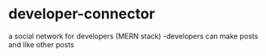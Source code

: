 # developer-connector
a social network for developers (MERN stack)
-developers can make posts and like other posts
